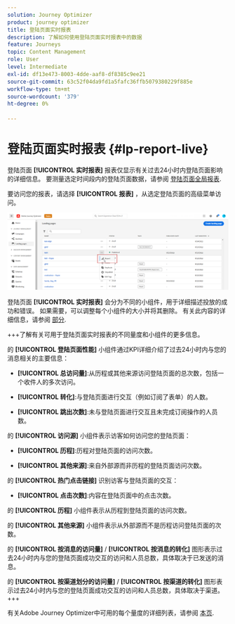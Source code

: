 ```yaml
---
solution: Journey Optimizer
product: journey optimizer
title: 登陆页面实时报表
description: 了解如何使用登陆页面实时报表中的数据
feature: Journeys
topic: Content Management
role: User
level: Intermediate
exl-id: df13e473-8003-4dde-aaf8-df8385c9ee21
source-git-commit: 63c52f04da9fd1a5fafc36ffb5079380229f885e
workflow-type: tm+mt
source-wordcount: '379'
ht-degree: 0%

---
```


# 登陆页面实时报表 {#lp-report-live}

登陆页面 **[!UICONTROL 实时报表]** 报表仅显示有关过去24小时内登陆页面影响的详细信息。 要测量选定时间段内的登陆页面数据，请参阅 [登陆页面全局报表](lp-report-global.md).

要访问您的报表，请选择 **[!UICONTROL 报表]** ，从选定登陆页面的高级菜单访问。

![](assets/landing_page_report.png)

登陆页面 **[!UICONTROL 实时报表]** 会分为不同的小组件，用于详细描述投放的成功和错误。 如果需要，可以调整每个小组件的大小并将其删除。 有关此内容的详细信息，请参阅 [部分](live-report.md).

+++了解有关可用于登陆页面实时报表的不同量度和小组件的更多信息。

的 **[!UICONTROL 登陆页面性能]** 小组件通过KPI详细介绍了过去24小时内与您的消息相关的主要信息：

* **[!UICONTROL 总访问量]**:从历程或其他来源访问登陆页面的总次数，包括一个收件人的多次访问。

* **[!UICONTROL 转化]**:与登陆页面进行交互（例如订阅了表单）的人数。

* **[!UICONTROL 跳出次数]**:未与登陆页面进行交互且未完成订阅操作的人员数。

的 **[!UICONTROL 访问源]** 小组件表示访客如何访问您的登陆页面：

* **[!UICONTROL 历程]**:历程对登陆页面的访问次数。

* **[!UICONTROL 其他来源]**:来自外部源而非历程的登陆页面访问次数。

的 **[!UICONTROL 热门点击链接]** 识别访客与登陆页面的交互：

* **[!UICONTROL 点击次数]**:内容在登陆页面中的点击次数。

的 **[!UICONTROL 历程]** 小组件表示从历程到登陆页面的访问次数。

的 **[!UICONTROL 其他来源]** 小组件表示从外部源而不是历程访问登陆页面的次数。

的 **[!UICONTROL 按消息的访问量]** / **[!UICONTROL 按消息的转化]** 图形表示过去24小时内与您的登陆页面成功交互的访问和人员总数，具体取决于已发送的消息。

的 **[!UICONTROL 按渠道划分的访问量]** / **[!UICONTROL 按渠道的转化]** 图形表示过去24小时内与您的登陆页面成功交互的访问和人员总数，具体取决于渠道。
+++

有关Adobe Journey Optimizer中可用的每个量度的详细列表，请参阅 [本页](live-report.md#list-of-components-live).
